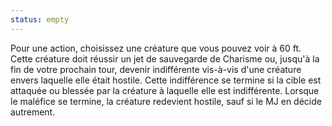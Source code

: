 ```yaml
---
status: empty
---
```

Pour une action, choisissez une créature que vous pouvez voir à 60 ft. Cette créature doit réussir un jet de sauvegarde de Charisme ou, jusqu'à la fin de votre prochain tour, devenir indifférente vis-à-vis d'une créature envers laquelle elle était hostile. Cette indifférence se termine si la cible est attaquée ou blessée par la créature à laquelle elle est indifférente. Lorsque le maléfice se termine, la créature redevient hostile, sauf si le MJ en décide autrement.
